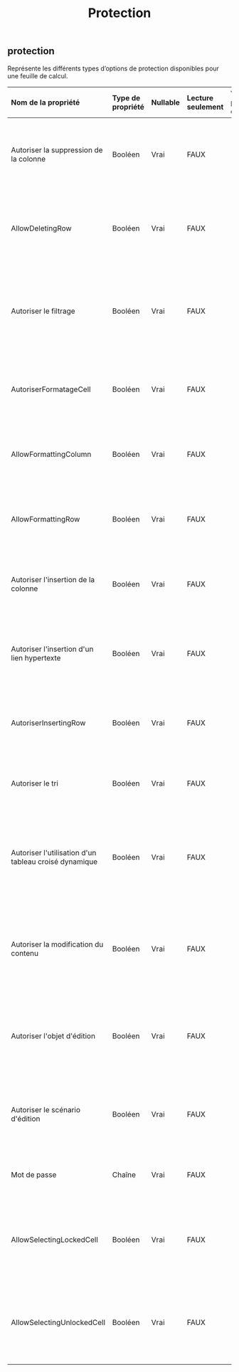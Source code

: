 ﻿---
title: Protection
second_title: Aspose.Cells Cloud Documen
type: docs
url: /fr/specification/model/protection/
description: "Aspose.Cells Spécification du modèle Cloud : Protection. Gérez sans effort Excel et d'autres feuilles de calcul avec des fonctionnalités telles que l'ouverture, la génération, l'édition, le fractionnement, la fusion, la comparaison et la conversion."
kwords: Excel, Office, Feuille de calcul, Cloud REST API, Protection
weight: 50
---
## **protection**

 Représente les différents types d’options de protection disponibles pour une feuille de calcul.

| Nom de la propriété| Type de propriété| Nullable| Lecture seulement| Valeur par défaut| Description|
|:- |:- |:- |:- |:- |:- |
| Autoriser la suppression de la colonne| Booléen| Vrai| FAUX|| Représente si la suppression de colonnes est autorisée sur une feuille de calcul protégée.|
| AllowDeletingRow| Booléen| Vrai| FAUX|| Représente si la suppression de lignes est autorisée sur une feuille de calcul protégée.|
| Autoriser le filtrage| Booléen| Vrai| FAUX||Représente si l'utilisateur est autorisé à utiliser un filtre automatique créé avant que la feuille ne soit protégée.|
| AutoriserFormatageCell| Booléen| Vrai| FAUX|| Représente si le formatage des cellules est autorisé sur une feuille de calcul protégée.|
| AllowFormattingColumn| Booléen| Vrai| FAUX|| Représente si le formatage des colonnes est autorisé sur une feuille de calcul protégée|
| AllowFormattingRow| Booléen| Vrai| FAUX|| Représente si le formatage des lignes est autorisé sur une feuille de calcul protégée|
| Autoriser l'insertion de la colonne| Booléen| Vrai| FAUX|| Représente si l'insertion de colonnes est autorisée sur une feuille de calcul protégée|
| Autoriser l'insertion d'un lien hypertexte| Booléen| Vrai| FAUX|| Représente si l'insertion de liens hypertexte est autorisée sur une feuille de calcul protégée|
| AutoriserInsertingRow| Booléen| Vrai| FAUX|| Représente si l'insertion de lignes est autorisée sur une feuille de calcul protégée|
| Autoriser le tri| Booléen| Vrai| FAUX|| Représente si l’option de tri est autorisée sur une feuille de calcul protégée.|
| Autoriser l'utilisation d'un tableau croisé dynamique| Booléen| Vrai| FAUX|| Représente si l'utilisateur est autorisé à manipuler des tableaux croisés dynamiques sur une feuille de calcul protégée.|
|Autoriser la modification du contenu| Booléen| Vrai| FAUX|| Représente si l'utilisateur est autorisé à modifier le contenu des cellules verrouillées sur une feuille de calcul protégée.|
| Autoriser l'objet d'édition| Booléen| Vrai| FAUX|| Représente si l'utilisateur est autorisé à manipuler des objets de dessin sur une feuille de calcul protégée.|
| Autoriser le scénario d'édition| Booléen| Vrai| FAUX|| Indique si l'utilisateur est autorisé à modifier des scénarios sur une feuille de calcul protégée.|
| Mot de passe| Chaîne| Vrai| FAUX|| Représente le mot de passe pour protéger la feuille de calcul.|
| AllowSelectingLockedCell| Booléen| Vrai| FAUX|| Représente si l’utilisateur est autorisé à sélectionner des cellules verrouillées sur une feuille de calcul protégée.|
| AllowSelectingUnlockedCell| Booléen| Vrai| FAUX|| Représente si l'utilisateur est autorisé à sélectionner des cellules déverrouillées sur une feuille de calcul protégée.|

